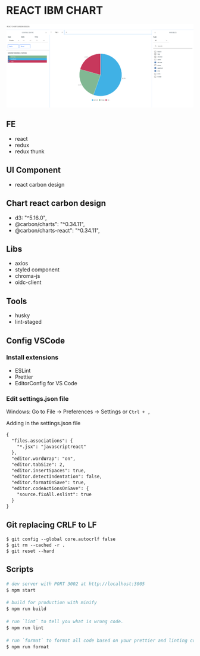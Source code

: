 # REACT IBM CHART

![chart](public/assets/images/chart.png)

## FE

- react
- redux
- redux thunk

## UI Component

- react carbon design

## Chart react carbon design

- d3: "^5.16.0",
- @carbon/charts": "^0.34.11",
- @carbon/charts-react": "^0.34.11",

## Libs

- axios
- styled component
- chroma-js
- oidc-client

## Tools

- husky
- lint-staged

## Config VSCode

### Install extensions

- ESLint
- Prettier
- EditorConfig for VS Code

### Edit settings.json file

Windows: Go to File -> Preferences -> Settings or `Ctrl + ,`

Adding in the settings.json file

```
{
  "files.associations": {
    "*.jsx": "javascriptreact"
  },
  "editor.wordWrap": "on",
  "editor.tabSize": 2,
  "editor.insertSpaces": true,
  "editor.detectIndentation": false,
  "editor.formatOnSave": true,
  "editor.codeActionsOnSave": {
    "source.fixAll.eslint": true
  }
}
```

## Git replacing CRLF to LF

```
$ git config --global core.autocrlf false
$ git rm --cached -r .
$ git reset --hard
```

## Scripts

```bash
# dev server with PORT 3002 at http://localhost:3005
$ npm start

# build for production with minify
$ npm run build

# run `lint` to tell you what is wrong code.
$ npm run lint

# run `format` to format all code based on your prettier and linting configuration.
$ npm run format
```
